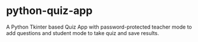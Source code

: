 # python-quiz-app
A Python Tkinter based Quiz App with password-protected teacher mode to add questions and student mode to take quiz and save results.

